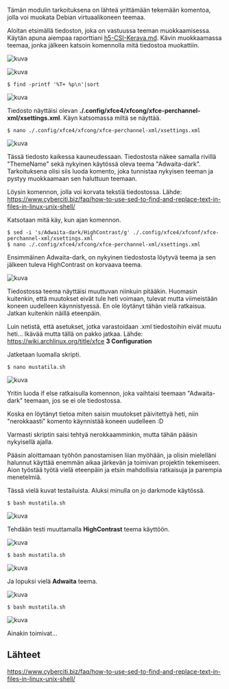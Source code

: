 Tämän modulin tarkoituksena on lähteä yrittämään tekemään komentoa, jolla voi muokata Debian virtuaalikoneen teemaa.

Aloitan etsimällä tiedoston, joka on vastuussa teeman muokkaamisessa. Käytän apuna aiempaa raporttiani [h5-CSI-Kerava.md](https://github.com/TuuHei/palvelinten-hallinta/blob/main/h5-CSI-Kerava.md). Kävin muokkaamassa teemaa, jonka jälkeen katsoin komennolla mitä tiedostoa muokattiin.

![kuva](https://github.com/TuuHei/palvelinten-hallinta/assets/122973223/2e3c2015-9a52-411d-953c-229f3a82352f)

![kuva](https://github.com/TuuHei/palvelinten-hallinta/assets/122973223/28715e19-e2b3-4ae4-9b07-0d9fde59f032)

    $ find -printf '%T+ %p\n'|sort

![kuva](https://github.com/TuuHei/palvelinten-hallinta/assets/122973223/5838cc1e-95f3-4681-b6a1-d8050867d105)

Tiedosto näyttäisi olevan **./.config/xfce4/xfcong/xfce-perchannel-xml/xsettings.xml**. Käyn katsomassa miltä se näyttää.

    $ nano ./.config/xfce4/xfcong/xfce-perchannel-xml/xsettings.xml

![kuva](https://github.com/TuuHei/palvelinten-hallinta/assets/122973223/6295dda1-0861-405a-aacf-8ff6f3bf41e5)

Tässä tiedosto kaikessa kauneudessaan. Tiedostosta näkee samalla rivillä "ThemeName" sekä nykyinen käytössä oleva teema "Adwaita-dark". Tarkoituksena olisi siis luoda komento, joka tunnistaa nykyisen teeman ja pystyy muokkaamaan sen haluttuun teemaan. 

Löysin komennon, jolla voi korvata tekstiä tiedostossa. Lähde: https://www.cyberciti.biz/faq/how-to-use-sed-to-find-and-replace-text-in-files-in-linux-unix-shell/

Katsotaan mitä käy, kun ajan komennon.

    $ sed -i 's/Adwaita-dark/HighContrast/g' ./.config/xfce4/xfconf/xfce-perchannel-xml/xsettings.xml
    $ nano ./.config/xfce4/xfcong/xfce-perchannel-xml/xsettings.xml

Ensimmäinen Adwaita-dark, on nykyinen tiedostosta löytyvä teema ja sen jälkeen tuleva HighContrast on korvaava teema.

![kuva](https://github.com/TuuHei/palvelinten-hallinta/assets/122973223/9f0a8adf-edcf-4ad7-b59b-01868380d4db)

Tiedostossa teema näyttäisi muuttuvan niinkuin pitääkin. Huomasin kuitenkin, että muutokset eivät tule heti voimaan, tulevat mutta viimeistään koneen uudelleen käynnistyessä. En ole löytänyt tähän vielä ratkaisua. Jatkan kuitenkin näillä eteenpäin.

Luin netistä, että asetukset, jotka varastoidaan .xml tiedostoihin eivät muutu heti... Ikävää mutta tällä on pakko jatkaa. Lähde: https://wiki.archlinux.org/title/xfce **3 Configuration**

Jatketaan luomalla skripti. 

    $ nano mustatila.sh
    
![kuva](https://github.com/TuuHei/palvelinten-hallinta/assets/122973223/07fdc123-daa0-477c-9ab4-0a123b3d75c4)

Yritin luoda if else ratkaisulla komennon, joka vaihtaisi teemaan "Adwaita-dark" teemaan, jos se ei ole tiedostossa. 

Koska en löytänyt tietoa miten saisin muutokset päivitettyä heti, niin "nerokkaasti" komento käynnistää koneen uudelleen :D

Varmasti skriptin saisi tehtyä nerokkaamminkin, mutta tähän pääsin nykyisellä ajalla.

Pääsin aloittamaan työhön panostamisen liian myöhään, ja olisin mielelläni halunnut käyttää enemmän aikaa järkevän ja toimivan projektin tekemiseen. Aion työstää työtä vielä eteenpäin ja etsin mahdollisia ratkaisuja ja parempia menetelmiä.

Tässä vielä kuvat testailuista. Aluksi minulla on jo darkmode käytössä.

    $ bash mustatila.sh

![kuva](https://github.com/TuuHei/palvelinten-hallinta/assets/122973223/67403557-45cb-40c6-b3d2-e6059d28220c)

Tehdään testi muuttamalla **HighContrast** teema käyttöön.

![kuva](https://github.com/TuuHei/palvelinten-hallinta/assets/122973223/72cbc89e-08a8-4a05-a5fa-c0808ba34119)

    $ bash mustatila.sh

![kuva](https://github.com/TuuHei/palvelinten-hallinta/assets/122973223/06d8add9-7ca2-45f2-93a1-4aaeb5b35b88)

Ja lopuksi vielä **Adwaita** teema.

![kuva](https://github.com/TuuHei/palvelinten-hallinta/assets/122973223/cc8a76e8-822a-48fd-a340-24a164eeab08)

    $ bash mustatila.sh

![kuva](https://github.com/TuuHei/palvelinten-hallinta/assets/122973223/a4087469-0667-4d94-a9e4-beaa6825e89c)


Ainakin toimivat...












## Lähteet

https://www.cyberciti.biz/faq/how-to-use-sed-to-find-and-replace-text-in-files-in-linux-unix-shell/
